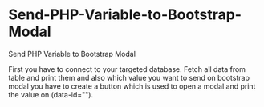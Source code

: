 # Send-PHP-Variable-to-Bootstrap-Modal
Send PHP Variable to Bootstrap Modal

First you have to connect to your targeted database.
Fetch all data from table and print them and also which value you want to send on bootstrap modal you have to create a button which is used to open a modal and print the value on 
(data-id="<?php echo $find2['id']; ?>").
